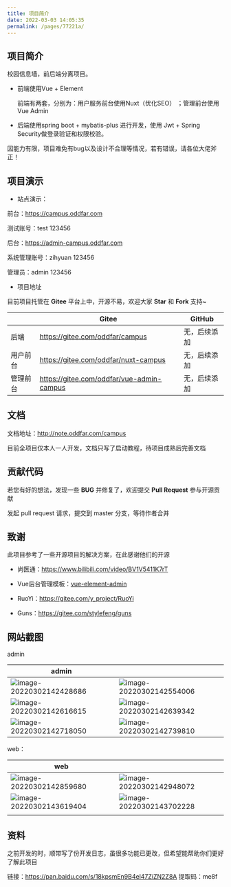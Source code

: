 ```yaml
---
title: 项目简介
date: 2022-03-03 14:05:35
permalink: /pages/77221a/
---
```

## 项目简介



校园信息墙，前后端分离项目。

- 前端使用Vue + Element 

  前端有两套，分别为：用户服务前台使用Nuxt（优化SEO） ；管理前台使用Vue Admin

- 后端使用spring boot  + mybatis-plus 进行开发，使用 Jwt + Spring Security做登录验证和权限校验。

因能力有限，项目难免有bug以及设计不合理等情况，若有错误，请各位大佬斧正！



## 项目演示

- 站点演示：

前台：<https://campus.oddfar.com>

测试账号：test 123456

后台：<https://admin-campus.oddfar.com>

系统管理账号：zihyuan 123456

管理员：admin 123456

- 项目地址

目前项目托管在 **Gitee** 平台上中，开源不易，欢迎大家 **Star** 和 **Fork** 支持~

|          | Gitee                                       | GitHub       |
| -------- | ------------------------------------------- | ------------ |
| 后端     | <https://gitee.com/oddfar/campus>           | 无，后续添加 |
| 用户前台 | <https://gitee.com/oddfar/nuxt-campus>      | 无，后续添加 |
| 管理前台 | <https://gitee.com/oddfar/vue-admin-campus> | 无，后续添加 |



## 文档

文档地址：<http://note.oddfar.com/campus>

目前全项目仅本人一人开发，文档只写了启动教程，待项目成熟后完善文档



## 贡献代码

若您有好的想法，发现一些 **BUG** 并修复了，欢迎提交 **Pull Request** 参与开源贡献

发起 pull request 请求，提交到 master 分支，等待作者合并

## 致谢

此项目参考了一些开源项目的解决方案，在此感谢他们的开源

- 尚医通：<https://www.bilibili.com/video/BV1V5411K7rT>

- Vue后台管理模板：[vue-element-admin](https://github.com/PanJiaChen/vue-element-admin)
- RuoYi：<https://gitee.com/y_project/RuoYi>
- Guns：<https://gitee.com/stylefeng/guns>



## 网站截图

admin

| admin                                                        |                                                              |
| ------------------------------------------------------------ | ------------------------------------------------------------ |
| ![image-20220302142428686](https://gcore.jsdelivr.net/gh/oddfar/static/campus/项目简介.assets/image-20220302142428686.png) | ![image-20220302142554006](https://gcore.jsdelivr.net/gh/oddfar/static/campus/项目简介.assets/image-20220302142554006.png) |
| ![image-20220302142616615](https://gcore.jsdelivr.net/gh/oddfar/static/campus/项目简介.assets/image-20220302142616615.png) | ![image-20220302142639342](https://gcore.jsdelivr.net/gh/oddfar/static/campus/项目简介.assets/image-20220302142639342.png) |
| ![image-20220302142718050](https://gcore.jsdelivr.net/gh/oddfar/static/campus/项目简介.assets/image-20220302142718050.png) | ![image-20220302142739810](https://gcore.jsdelivr.net/gh/oddfar/static/campus/项目简介.assets/image-20220302142739810.png) |

web：

| web                                                          |                                                              |
| ------------------------------------------------------------ | ------------------------------------------------------------ |
| ![image-20220302142859680](https://gcore.jsdelivr.net/gh/oddfar/static/campus/项目简介.assets/image-20220302142859680.png) | ![image-20220302142948072](https://gcore.jsdelivr.net/gh/oddfar/static/campus/项目简介.assets/image-20220302142948072.png) |
| ![image-20220302143619404](https://gcore.jsdelivr.net/gh/oddfar/static/campus/项目简介.assets/image-20220302143619404.png) | ![image-20220302143702228](https://gcore.jsdelivr.net/gh/oddfar/static/campus/项目简介.assets/image-20220302143702228.png) |
|                                                              |                                                              |



## 资料

之前开发的时，顺带写了份开发日志，虽很多功能已更改，但希望能帮助你们更好了解此项目

链接：<https://pan.baidu.com/s/18kpsmEn9B4el47ZiZN2Z8A>
提取码：me8f

